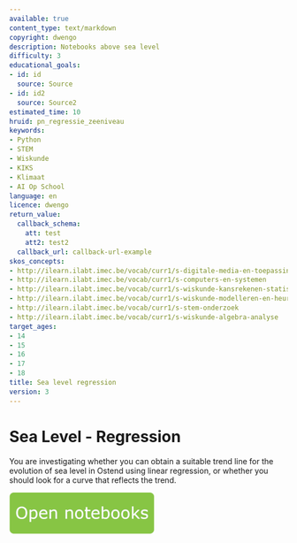 ```yaml
---
available: true
content_type: text/markdown
copyright: dwengo
description: Notebooks above sea level
difficulty: 3
educational_goals:
- id: id
  source: Source
- id: id2
  source: Source2
estimated_time: 10
hruid: pn_regressie_zeeniveau
keywords:
- Python
- STEM
- Wiskunde
- KIKS
- Klimaat
- AI Op School
language: en
licence: dwengo
return_value:
  callback_schema:
    att: test
    att2: test2
  callback_url: callback-url-example
skos_concepts:
- http://ilearn.ilabt.imec.be/vocab/curr1/s-digitale-media-en-toepassingen
- http://ilearn.ilabt.imec.be/vocab/curr1/s-computers-en-systemen
- http://ilearn.ilabt.imec.be/vocab/curr1/s-wiskunde-kansrekenen-statistiek
- http://ilearn.ilabt.imec.be/vocab/curr1/s-wiskunde-modelleren-en-heuristiek
- http://ilearn.ilabt.imec.be/vocab/curr1/s-stem-onderzoek
- http://ilearn.ilabt.imec.be/vocab/curr1/s-wiskunde-algebra-analyse
target_ages:
- 14
- 15
- 16
- 17
- 18
title: Sea level regression
version: 3
---
```

# Sea Level - Regression
You are investigating whether you can obtain a suitable trend line for the evolution of sea level in Ostend using linear regression, or whether you should look for a curve that reflects the trend.


[![](embed/Knop.png "Button")](https://kiks.ilabt.imec.be/jupyterhub/?id=1150 "Notebooks Climate Change")
